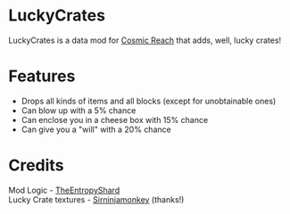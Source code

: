 # LuckyCrates

LuckyCrates is a data mod for [Cosmic Reach](https://finalforeach.itch.io/cosmic-reach) that adds, well, lucky crates!

# Features
- Drops all kinds of items and all blocks (except for unobtainable ones)
- Can blow up with a 5% chance
- Can enclose you in a cheese box with 15% chance
- Can give you a "will" with a 20% chance

# Credits

Mod Logic - [TheEntropyShard](https://github.com/TheEntropyShard) <br>
Lucky Crate textures - [Sirninjamonkey](https://github.com/sirninjamonkey) (thanks!)